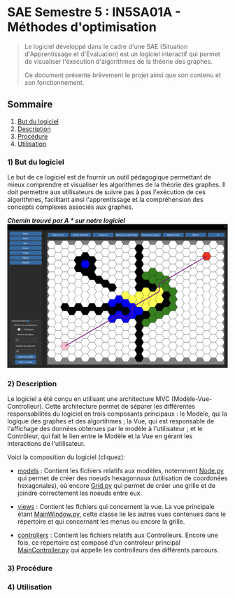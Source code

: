 # SAE Semestre 5 : IN5SA01A - Méthodes d'optimisation

>Le logiciel développé dans le cadre d'une SAE (Situation d'Apprentissage et d'Evaluation) est un logiciel interactif qui permet de visualiser l'éxecution d'algorithmes de la théorie des graphes.
>
>Ce document présente brèvement le projet ainsi que son contenu et son fonctionnement.

## Sommaire
1. [But du logiciel](#1-but-du-logiciel)
2. [Description](#2-description)
3. [Procédure](#3-procédure)
4. [Utilisation](#4-utilisation)


### 1) But du logiciel
Le but de ce logiciel est de fournir un outil pédagogique permettant de mieux comprendre et visualiser les algorithmes de la théorie des graphes. Il doit permettre aux utilisateurs de suivre pas à pas l'exécution de ces algorithmes, facilitant ainsi l'apprentissage et la compréhension des concepts complexes associés aux graphes.  


***Chemin trouvé par A * sur notre logiciel***
![Algo A* de notre logiciel](./documents/image_but_du_logiciel.png)


### 2) Description  
Le logiciel a été conçu en utilisant une architecture MVC (Modèle-Vue-Controlleur). Cette architecture permet de séparer les différentes responsabilités du logiciel en trois composants principaux : le Modèle, qui la logique des graphes et des algortihmes ; la Vue, qui est responsable de l'affichage des données obtenues par le modèle à l'utilisateur ; et le Contrôleur, qui fait le lien entre le Modèle et la Vue en gérant les interactions de l'utilisateur. 

Voici la composition du logiciel (cliquez):  
* [models](./sae_5_2/models/) : Contient les fichiers relatifs aux modèles, notemment [Node.py](./sae_5_2/models/Node.py) qui permet de créer des noeuds hexagonnaux (utilisation de coordonées hexagonales), où encore [Grid.py](./sae_5_2/models/Grid.py) qui permet de créer une grille et de joindre correctement les noeuds entre eux.  

* [views](./sae_5_2/views/) : Contient les fichiers qui concernent la vue. La vue principale étant [MainWindow.py](./sae_5_2/views/MainWindow.py), cette classe lie les autres vues contenues dans le répertoire et qui concernant les menus ou encore la grille.  

* [controllers](./sae_5_2/controllers/) : Contient les fichiers relatifs aux Controlleurs. Encore une fois, ce répertoire est composé d'un controleur principal [MainController.py](./sae_5_2/controllers/MainController.py) qui appelle les controlleurs des différents parcours.




### 3) Procédure



### 4) Utilisation